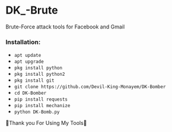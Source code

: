# DK_-Brute

Brute-Force attack tools for Facebook and Gmail


### Installation:
+ ```apt update```
+ ```apt upgrade```
+ ```pkg install python```
+ ```pkg install python2```
+ ```pkg install git```
+ ```git clone https://github.com/Devil-King-Monayem/DK-Bomber```
+ ```cd DK-Bomber```
+ ```pip install requests```
+ ```pip install mechanize```
+ ```python DK-Bomb.py```


💚Thank you For Using My Tools💚
